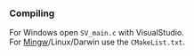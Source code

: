 ### Compiling

For Windows open `SV_main.c` with VisualStudio.  
For [Mingw](https://www.mingw-w64.org/)/Linux/Darwin use the `CMakeList.txt`.  
<!-- [Nix](https://nixos.org/download/#download-nix) users can use `flake.nix`or `./build-{native,mingw}-{gcc,clang}.nix` instead.  -->
